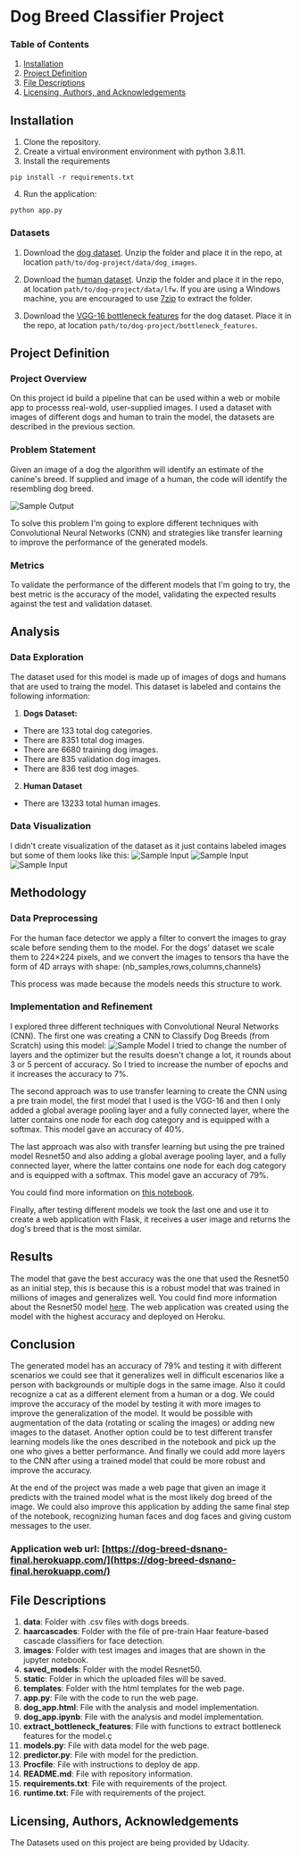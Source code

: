 [//]: # (Image References)

[image1]: ./images/sample_dog_output.png "Sample Output"
[image2]: ./images/Labrador_retriever_06449.jpg "Sample Input"
[image3]: ./images/Labrador_retriever_06455.jpg "Sample Input"
[image4]: ./images/Brittany_02625.jpg "Sample Input"
[image5]: ./images/sample_cnn.png "Sample Model"




# Dog Breed Classifier Project

### Table of Contents

1. [Installation](#installation)
2. [Project Definition](#motivation)
3. [File Descriptions](#files)
4. [Licensing, Authors, and Acknowledgements](#licensing)

## Installation<a name="installation"></a>
1. Clone the repository.
2. Create a virtual environment environment with python 3.8.11.
3. Install the requirements
```
pip install -r requirements.txt
```
4. Run the application:
```
python app.py
```
### Datasets
1. Download the [dog dataset](https://s3-us-west-1.amazonaws.com/udacity-aind/dog-project/dogImages.zip).  Unzip the folder and place it in the repo, at location `path/to/dog-project/data/dog_images`. 

2. Download the [human dataset](https://s3-us-west-1.amazonaws.com/udacity-aind/dog-project/lfw.zip).  Unzip the folder and place it in the repo, at location `path/to/dog-project/data/lfw`.  If you are using a Windows machine, you are encouraged to use [7zip](http://www.7-zip.org/) to extract the folder. 

3. Download the [VGG-16 bottleneck features](https://s3-us-west-1.amazonaws.com/udacity-aind/dog-project/DogVGG16Data.npz) for the dog dataset.  Place it in the repo, at location `path/to/dog-project/bottleneck_features`.

## Project Definition <a name="motivation"></a>

### Project Overview
On this project id build a pipeline that can be used within a web or mobile app to processs real-wold, user-supplied images.
I used a dataset with images of different dogs and human to train the model, the datasets are described in the previous section.

### Problem Statement
Given an image of a dog the algorithm will identify an estimate of the canine's breed. If supplied and image of a human, the code will
identify the resembling dog breed.

![Sample Output][image1]

To solve this problem I'm going to explore different techniques with Convolutional Neural Networks (CNN) and strategies like transfer learning to improve the performance of the generated models.
 
### Metrics
To validate the performance of the different models that I'm going to try, the best metric is the accuracy of the model, validating the expected results against the test and validation dataset.

## Analysis
### Data Exploration
The dataset used for this model is made up of images of dogs and humans that are used to traing the model.
This dataset is labeled and contains the following information:
1.  **Dogs Dataset:**
- There are 133 total dog categories.
- There are 8351 total dog images.
- There are 6680 training dog images.
- There are 835 validation dog images.
- There are 836 test dog images.

2. **Human Dataset**
- There are 13233 total human images.

### Data Visualization
I didn't create visualization of the dataset as it just contains labeled images but some of them looks like this:
![Sample Input][image2]
![Sample Input][image3]
![Sample Input][image4]

## Methodology
### Data Preprocessing
For the human face detector we apply a filter to convert the images to gray scale before sending them to the model.
For the dogs' dataset we scale them to 224×224 pixels, and we convert the images to tensors tha have the form of 4D arrays with shape:
(nb_samples,rows,columns,channels)

This process was made because the models needs this structure to work.

### Implementation and Refinement
I explored three different techniques with Convolutional Neural Networks (CNN). The first one was creating a CNN to Classify Dog Breeds (from Scratch) using this model:
![Sample Model][image5]
I tried to change the number of layers and the optimizer but the results doesn't change a lot, it rounds about 3 or 5 percent of accuracy. So I tried to increase the number of epochs and it increases the accuracy to 7%.

The second approach was to use transfer learning to create the CNN using a pre train model, the first model that I used is the VGG-16 and then I only added a global average pooling layer and a fully connected layer, where the latter contains one node for each dog category and is equipped with a softmax.
This model gave an accuracy of 40%.

The last approach was also with transfer learning but using the pre trained model Resnet50 and also adding a global average pooling layer, and a fully connected layer, where the latter contains one node for each dog category and is equipped with a softmax.
This model gave an accuracy of 79%. 

You could find more information on [this notebook](https://github.com/carogomezt/datascience_final_project/blob/main/dog_app.ipynb).

Finally, after testing different models we took the last one and use it to create a web application with Flask, it receives a user image and returns the dog's breed that is the most similar.

## Results
The model that gave the best accuracy was the one that used the Resnet50 as an initial step, this is because this is a robust model that was trained in millions of images and generalizes well. 
You could find more information about the Resnet50 model [here](https://towardsdatascience.com/understanding-and-coding-a-resnet-in-keras-446d7ff84d33).
The web application was created using the model with the highest accuracy and deployed on Heroku.

## Conclusion
The generated model has an accuracy of 79% and testing it with different scenarios we could see that it generalizes well in difficult escenarios like a person with backgrounds or multiple dogs in the same image. Also it could recognize a cat as a different element from a human or a dog. We could improve the accuracy of the model by testing it with more images to improve the generalization of the model. It would be possible with augmentation of the data (rotating or scaling the images) or adding new images to the dataset. Another option could be to test different transfer learning models like the ones described in the notebook and pick up the one who gives a better performance. And finally we could add more layers to the CNN after using a trained model that could be more robust and improve the accuracy.

At the end of the project was made a web page that given an image it predicts with the trained model what is the most likely dog breed of the image. We could also improve this application by adding the same final step of the notebook, recognizing human faces and dog faces and giving custom messages to the user.

### Application web url: [https://dog-breed-dsnano-final.herokuapp.com/](https://dog-breed-dsnano-final.herokuapp.com/)

## File Descriptions<a name="files"></a>

1. **data**: Folder with .csv files with dogs breeds.
2. **haarcascades**: Folder with the file of pre-train Haar feature-based cascade classifiers for face detection.
3. **images**: Folder with test images and images that are shown in the jupyter notebook.
4. **saved_models**: Folder with the model Resnet50.
5. **static**: Folder in which the uploaded files will be saved.
6. **templates**: Folder with the html templates for the web page.
7. **app.py**: File with the code to run the web page.
8. **dog_app.html**: File with the analysis and model implementation.
9. **dog_app.ipynb**: File with the analysis and model implementation.
10. **extract_bottleneck_features**: File with functions to extract bottleneck features for the model.ç
11. **models.py**: File with data model for the web page.
12. **predictor.py**: File with model for the prediction.
13. **Procfile**: File with instructions to deploy de app.
14. **README.md**: File with repository information.
15. **requirements.txt**: File with requirements of the project.
16. **runtime.txt**: File with requirements of the project.

## Licensing, Authors, Acknowledgements<a name="licensing"></a>

The Datasets used on this project are being provided by Udacity.